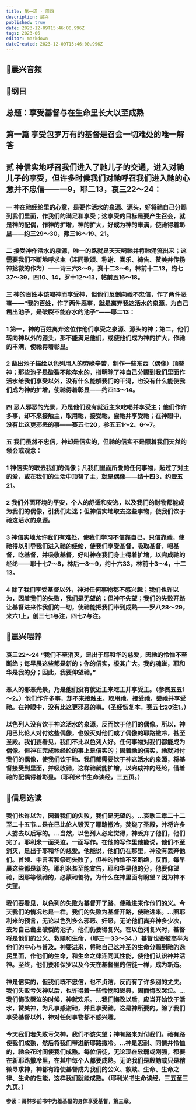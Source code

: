 ```yaml
---
title: 第一周 · 周四
description: 晨兴
published: true
date: 2023-12-09T15:46:00.996Z
tags: 2023-06
editor: markdown
dateCreated: 2023-12-09T15:46:00.996Z
---
```


## 🎵晨兴音频

## 📖纲目

## **总题：享受基督与在生命里长大以至成熟**

## **第一篇 享受包罗万有的基督是召会一切难处的唯一解答**

## **贰 神信实地呼召我们进入了祂儿子的交通，进入对祂儿子的享受，但许多时候我们对祂呼召我们进入祂的心意并不忠信——一9，耶二13，哀三22～24：**

### **一 神在祂经纶里的心意，是要作活水的泉源、源头，好将祂自己分赐到我们里面，作我们的满足和享受；这享受的目标是要产生召会，就是神的配偶，作神的扩增，神的扩大，好成为神的丰满，使祂得着彰显——约三29～30，弗三16～19、21。**

### **二 接受神作活水的泉源，唯一的路就是天天喝祂并将祂涌流出来；这需要我们不断地呼求主（连同歌颂、称谢、喜乐、祷告、赞美并传扬神拯救的作为）——诗三六8～9，赛十二3～6，林前十二13，约七37～39，四10、14，罗十12～13，帖前五16～18。**

### **三 神的百姓本该喝神而享受神，但他们反倒向祂不忠信，作了两件恶事——“我的百姓，作了两件恶事，就是离弃我这活水的泉源，为自己凿出池子，是破裂不能存水的池子”——耶二13：**

### **1 第一，神的百姓离弃这位作他们享受之泉源、源头的神；第二，他们转向神以外的源头，那不能满足他们，或使他们成为神的扩大，作祂的丰满，使祂得着彰显。**

### **2 凿出池子描绘以色列用人的劳碌辛苦，制作一些东西（偶像）顶替神；那些池子是破裂不能存水的，指明除了神自己分赐到我们里面作活水给我们享受以外，没有什么能解我们的干渴，也没有什么能使我们成为神的扩增，使祂得着彰显——约四13～14。**

### **四 恶人邪恶的光景，乃是他们没有就近主来吃喝并享受主；他们作许多事，却不来接触主，取用祂，接受祂，尝祂并享受祂；在神眼中，没有比这更邪恶的事——赛五七20，参五五1～2、6～7。**

### **五 我们虽然不忠信，神却是信实的，但祂的信实不是照着我们天然的领会或观念：**

### **1 神信实的取去我们的偶像；凡我们里面所爱的任何事物，超过了对主的爱，或在我们的生活中顶替了主，就是偶像——结十四3，约壹五21。**

### **2 我们外面环境的平安，个人的舒适和安逸，以及我们的财物都能成为我们的偶像，引我们走迷；但神信实地取去这些事物，使我们饮于祂这活水的泉源。**

### **3 神信实地允许我们有难处，使我们学习不信靠自己，只信靠祂，使祂得以引导我们进入祂的经纶，使我们享受基督，吸取基督，喝基督，吃基督，并吸收基督，好叫神在我们身上得着扩增，以完成祂的经纶——耶十七7～8，林后一8～9，约十六33，林前十3～4，十二13。**

### **4 除了我们享受基督以外，神对任何事物都不感兴趣；我们也许以为，因着我们的失败，我们是无望的；但神不失望；我们的失败开路让基督进来作我们的一切，使祂能把我们带到成熟——罗八28～29，来六1上，创三七1与注，四七7与注。**

## 📖晨兴喂养

### 哀三22～24   “我们不至消灭，是出于耶和华的慈爱，因祂的怜恤不至断绝；每早晨这些都是新的；你的信实，极其广大。我的魂说，耶和华是我的分；因此，我要仰望祂。”

### 恶人的邪恶光景，乃是他们没有就近主来吃主并享受主。（参赛五五1～2。）他们作许多事，却不来接触主，取用祂，接受祂，尝祂并享受祂。在神眼中，没有比这更邪恶的事。（圣经恢复本，赛五七20注1。）

### 以色列人没有饮于神这活水的泉源，反而饮于他们的偶像。所以，神用巴比伦人对付这些偶像，也毁灭对他们成了偶像的耶路撒冷，甚至圣殿。我们要看见，我们不比以色列人好。任何事物对我们都能成为偶像。但神在完成祂经纶的事上是信实的；因着祂的信实，祂就对付我们的偶像，使我们饮于祂。我们都需要饮于神这活水的泉源，将基督接受到里面，并吸收祂，这样祂就能扩增，以完成神的经纶，借着祂的配偶得着彰显。（耶利米书生命读经，三五页。）

## 📖信息选读

### 我们也许以为，因着我们的失败，我们是无望的。…哀歌三章二十二至二十五节…是在巴比伦人毁灭了耶路撒冷，焚烧了圣殿，并将许多人掳去以后写的。…当然，以色列人必定觉得，神丢弃了他们，他们完了。耶利米一面哭泣，一面写作。在他的写作里他能说，他们不至消灭，是出于耶和华的慈爱。他能说，他们仍在那里，神没有丢弃他们。首领、申言者和祭司失败了，但神的怜恤不至断绝，反而，每早晨这些都是新的。耶利米甚至能宣告，耶和华是他的分，他要仰望祂，因那等候祂的，必蒙祂善待。为什么在神里面有盼望？因为神不失望。

### 我们要看见，以色列的失败为基督开了路，使祂进来作他们的义。今天我们的情况也是一样。我们的失败为基督开路，使祂进来。…照耶利米的预言，无论以色列多么邪恶、奸恶，无论他们离弃神多少次，去为自己凿出破裂的池子，他们仍要得复兴。在以色列复兴时，基督将是他们的公义、救赎和生命，（耶三一33～34，）基督也要被高举为他们的中心与普及。神要进来，将祂自己这神圣的生命分赐到祂的选民里面，作他们的生命，和生命之律连同其性能，使他们认识神并活神。至终，他们要和保罗以及今天在基督里的信徒一样，成为新造。

### 神是信实的，但我们既不忠信，也不贞洁，反而有了许多别的丈夫。我们失败亏欠神以后，也许得着一些怜悯和恩典，因而悔改哭泣。…我们悔改哭泣的时候，神就欢乐。…我们悔改以后，应当开始饮于活水，赞美神，为凡事感谢祂，并且享受祂。这是神所要的。除了我们享受基督以外，神对任何事物都不感兴趣。

### 今天我们若失败亏欠神，我们不该失望；神有路来对付我们。祂有路使我们成熟，然后将我们带进新耶路撒冷。…神是忍耐、同情并怜恤的，祂会花时间使我们成熟。每位信徒，无论现在软弱或刚强，都要在新耶路撒冷里，在其中每个人都要成熟。无论我们是殷勤或只是稍微寻求神，神都有路使基督成为我们的公义、救赎、生命、生命之律、生命的性能，这样我们就能成熟。（耶利米书生命读经，三五至三九页。）

**参读：哥林多前书中为着基督的身体享受基督，第三章。**